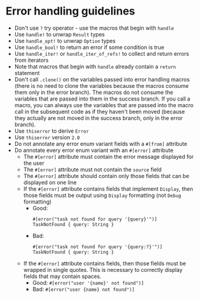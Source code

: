 # Error handling guidelines

* Don't use `?` try operator - use the macros that begin with `handle`
* Use `handle!` to unwrap `Result` types
* Use `handle_opt!` to unwrap `Option` types
* Use `handle_bool!` to return an error if some condition is true
* Use `handle_iter!` or `handle_iter_of_refs!` to collect and return errors from iterators
* Note that macros that begin with `handle` already contain a `return` statement
* Don't call `.clone()` on the variables passed into error handling macros (there is no need to clone the variables because the macros consume them only in the error branch). The macros do not consume the variables that are passed into them in the success branch. If you call a macro, you can always use the variables that are passed into the macro call in the subsequent code as if they haven't been moved (because they actually are not moved in the success branch, only in the error branch).
* Use `thiserror` to derive `Error`
* Use `thiserror` version `2.0`
* Do not annotate any error enum variant fields with a `#[from]` attribute
* Do annotate every error enum variant with an `#[error]` attribute
  * The `#[error]` attribute must contain the error message displayed for the user
  * The `#[error]` attribute must not contain the `source` field
  * The `#[error]` attribute should contain only those fields that can be displayed on one line
  * If the `#[error]` attribute contains fields that implement `Display`, then those fields must be output using `Display` formatting (not `Debug` formatting)
    * Good:
      ```
      #[error("task not found for query '{query}'")]
      TaskNotFound { query: String }
      ```
    * Bad:
      ```
      #[error("task not found for query '{query:?}'")]
      TaskNotFound { query: String }
      ```
  * If the `#[error]` attribute contains fields, then those fields must be wrapped in single quotes. This is necessary to correctly display fields that may contain spaces.
    * Good: `#[error("user '{name}' not found")]`
    * Bad: `#[error("user {name} not found")]`
